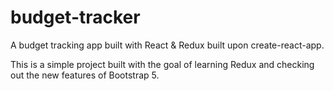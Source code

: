 # budget-tracker
 
A budget tracking app built with React & Redux built upon create-react-app. 

This is a simple project built with the goal of learning Redux and checking out the new features of Bootstrap 5.